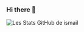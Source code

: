 ### Hi there 👋
![Les Stats GitHub de ismail](https://github-readme-stats.vercel.app/api?username=ismailazdad&show_icons=true&theme=transparent&count_private=true&layout=compact&hide=prs,issues
)
<!--
**ismailazdad/ismailazdad** is a ✨ _special_ ✨ repository because its `README.md` (this file) appears on your GitHub profile.

Here are some ideas to get you started:

- 🔭 I’m currently working on ...
- 🌱 I’m currently learning ...
- 👯 I’m looking to collaborate on ...
- 🤔 I’m looking for help with ...
- 💬 Ask me about ...
- 📫 How to reach me: ...
- 😄 Pronouns: ...
- ⚡ Fun fact: ...
-->
